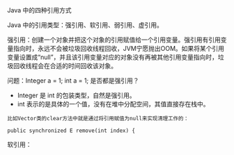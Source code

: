Java 中的四种引用方式



Java 中的引用类型：强引用、软引用、弱引用、虚引用。



强引用：创建一个对象并把这个对象的引用赋值给一个引用变量。强引用有引用变量指向时，永远不会被垃圾回收线程回收，JVM宁愿抛出OOM。如果将某个引用变量设置成“null”，并且该引用变量对应的对象没有再被其他引用变量指向时，垃圾回收线程会在合适的时间回收该对象。

问题：Integer a = 1;      int a = 1;     是否都是强引用？

- Integer 是 int 的包装类型，自然是强引用。
- int 表示的是具体的一个值，没有在堆中分配空间，其值直接存在栈中。



```
比如Vector类的clear方法中就是通过将引用赋值为null来实现清理工作的：

public synchronized E remove(int index) { 
```





软引用：



